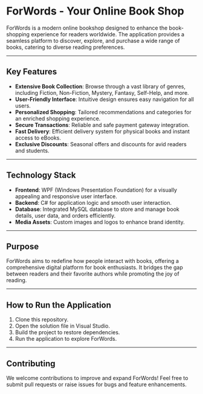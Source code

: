 # ForWords - Your Online Book Shop

ForWords is a modern online bookshop designed to enhance the book-shopping experience for readers worldwide. The application provides a seamless platform to discover, explore, and purchase a wide range of books, catering to diverse reading preferences.

---

## Key Features

- **Extensive Book Collection**: Browse through a vast library of genres, including Fiction, Non-Fiction, Mystery, Fantasy, Self-Help, and more.
- **User-Friendly Interface**: Intuitive design ensures easy navigation for all users.
- **Personalized Shopping**: Tailored recommendations and categories for an enriched shopping experience.
- **Secure Transactions**: Reliable and safe payment gateway integration.
- **Fast Delivery**: Efficient delivery system for physical books and instant access to eBooks.
- **Exclusive Discounts**: Seasonal offers and discounts for avid readers and students.

---

## Technology Stack

- **Frontend**: WPF (Windows Presentation Foundation) for a visually appealing and responsive user interface.
- **Backend**: C# for application logic and smooth user interaction.
- **Database**: Integrated MySQL database to store and manage book details, user data, and orders efficiently.
- **Media Assets**: Custom images and logos to enhance brand identity.

---

## Purpose

ForWords aims to redefine how people interact with books, offering a comprehensive digital platform for book enthusiasts. It bridges the gap between readers and their favorite authors while promoting the joy of reading.

---

## How to Run the Application

1. Clone this repository.
2. Open the solution file in Visual Studio.
3. Build the project to restore dependencies.
4. Run the application to explore ForWords.

---

## Contributing

We welcome contributions to improve and expand ForWords! Feel free to submit pull requests or raise issues for bugs and feature enhancements.
